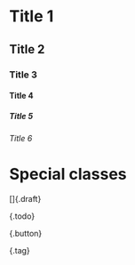 # Title 1

## Title 2

### Title 3

#### Title 4

##### Title 5

###### Title 6

# Special classes

[]{.draft}

{.todo}

{.button}

{.tag}
